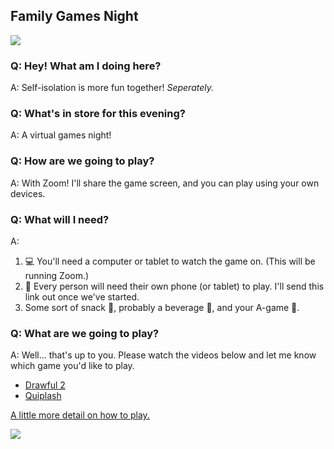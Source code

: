 ## Family Games Night

![](https://media.giphy.com/media/WOIGpnJ3ye445BUQl4/giphy-downsized.gif)

### Q: Hey! What am I doing here?
A: Self-isolation is more fun together! _Seperately._

### Q: What's in store for this evening?
A: A virtual games night!

### Q: How are we going to play?
A: With Zoom! I'll share the game screen, and you can play using your own devices.

### Q: What will I need?
A:
  1. 💻 You'll need a computer or tablet to watch the game on. (This will be running Zoom.)
  2. 📱 Every person will need their own phone (or tablet) to play. I'll send this link out once we've started.
  3. Some sort of snack 🍫, probably a beverage 🍷, and your A-game 💪.

### Q: What are we going to play?
A: Well... that's up to you. Please watch the videos below and let me know which game you'd like to play.
  - [Drawful 2](https://www.jackboxgames.com/drawful-two/)
  - [Quiplash](https://www.jackboxgames.com/quiplash/)

[A little more detail on how to play.](https://www.jackboxgames.com/how-to-play/)

![](https://media.giphy.com/media/C9KIdIjHy2Eko/giphy-downsized.gif)
